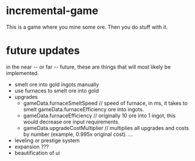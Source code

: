 # incremental-game

This is a game where you mine some ore. Then you do stuff with it.

# future updates

in the near -- or far -- future, these are things that will most likely be implemented.

  - smelt ore into gold ingots manually
  - use furnaces to smelt ore into gold
  - upgrades
    - gameData.furnaceSmeltSpeed // speed of furnace, in ms, it takes to smelt gameData.furnaceEfficiency ore into ingots.
    - gameData.furnaceEfficiency // originally 10 ore into 1 ingot, this would decrease ore input requirements.
    - gameData.upgradeCostMultiplier // multiplies all upgrades and costs by number (example, 0.995x original cost).
  ...
  - leveling or prestige system
  - expansion ???
  - beautification of ui
